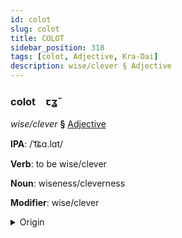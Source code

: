 ```yaml
---
id: colot
slug: colot
title: COLOT
sidebar_position: 318
tags: [colot, Adjective, Kra-Dai]
description: wise/clever § Adjective
---
```


### colot&emsp;<span kind="abugida">ꞇʓ̆</span>

*wise/clever* **§** [Adjective](../../tags/Adjective)

**IPA**: /ˈt͡ɕɑ.lɑt/

**Verb**: to be wise/clever

**Noun**: wiseness/cleverness

**Modifier**: wise/clever

<details>
    <summary>Origin</summary>
    Thai ฉลาด chà-làat /t͡ɕʰa˨˩.laːt̚˨˩/<br/>
    <em>Kra-Dai Language Family</em>
</details>